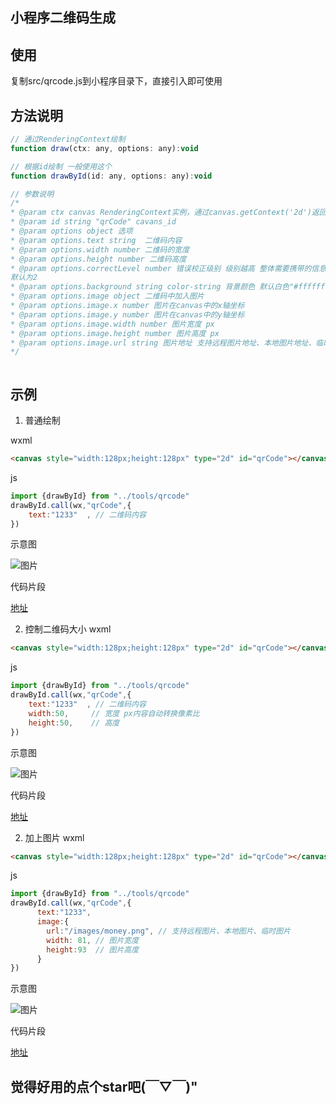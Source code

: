 ## 小程序二维码生成


## 使用

复制src/qrcode.js到小程序目录下，直接引入即可使用


## 方法说明

```js
// 通过RenderingContext绘制
function draw(ctx: any, options: any):void

// 根据id绘制 一般使用这个
function drawById(id: any, options: any):void

// 参数说明
/*
* @param ctx canvas RenderingContext实例，通过canvas.getContext('2d')返回
* @param id string "qrCode" cavans_id
* @param options object 选项
* @param options.text string  二维码内容
* @param options.width number 二维码的宽度
* @param options.height number 二维码高度
* @param options.correctLevel number 错误校正级别 级别越高 整体需要携带的信息越多：1可纠正约7%错误、0可纠正约15%错误、3可纠正约25%错误、2级别可纠正约30%错误。
默认为2
* @param options.background string color-string 背景颜色 默认白色"#ffffff"
* @param options.image object 二维码中加入图片
* @param options.image.x number 图片在canvas中的x轴坐标
* @param options.image.y number 图片在canvas中的y轴坐标
* @param options.image.width number 图片宽度 px
* @param options.image.height number 图片高度 px
* @param options.image.url string 图片地址 支持远程图片地址、本地图片地址、临时文件地址
*/



```









## 示例

1. 普通绘制

wxml
```html
<canvas style="width:128px;height:128px" type="2d" id="qrCode"></canvas>
```

js
```js
import {drawById} from "../tools/qrcode"
drawById.call(wx,"qrCode",{
    text:"1233"  , // 二维码内容
})
```

示意图

![图片](./images/qrcode1.png)

代码片段

[地址](https://developers.weixin.qq.com/s/2UudNSm47bhF)


2. 控制二维码大小
wxml
```html
<canvas style="width:128px;height:128px" type="2d" id="qrCode"></canvas>
```

js
```js
import {drawById} from "../tools/qrcode"
drawById.call(wx,"qrCode",{
    text:"1233"  , // 二维码内容
    width:50,     // 宽度 px内容自动转换像素比
    height:50,    // 高度 
})
```
示意图

![图片](./images/qrcode2.png)

代码片段

[地址](https://developers.weixin.qq.com/s/y7uqzSmh77hi)




2. 加上图片
wxml
```html
<canvas style="width:128px;height:128px" type="2d" id="qrCode"></canvas>
```

js
```js
import {drawById} from "../tools/qrcode"
drawById.call(wx,"qrCode",{
      text:"1233",
      image:{
        url:"/images/money.png", // 支持远程图片、本地图片、临时图片
        width: 81, // 图片宽度
        height:93  // 图片高度
      }
})
```
示意图

![图片](./images/qrcode3.png)

代码片段

[地址](https://developers.weixin.qq.com/s/CFuM8SmJ7Ehx)



## 觉得好用的点个star吧(￣▽￣)"














